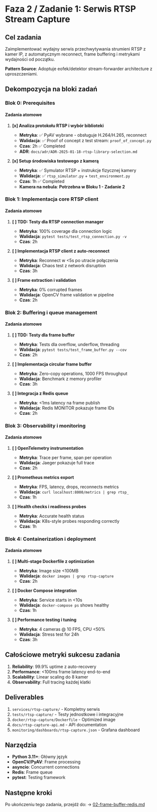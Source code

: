 # Faza 2 / Zadanie 1: Serwis RTSP Stream Capture

<!--
LLM CONTEXT PROMPT:
RTSP capture service bazuje na eofek/detektor stream-forwarder patterns (docs/analysis/eofek-detektor-analysis.md):
- Docker organization pattern z metrics export
- GPU detection logic dla optimization
- Health checks z comprehensive monitoring
- Redis integration dla frame buffering
- ADOPTUJEMY: ich Docker patterns, metrics abstraction
- UNIKAMY: microservices complexity, external dependencies lock-in
-->

## Cel zadania

Zaimplementować wydajny serwis przechwytywania strumieni RTSP z kamer IP, z automatycznym reconnect, frame buffering i metrykami wydajności od początku.

**Pattern Source**: Adoptuje eofek/detektor stream-forwarder architecture z uproszczeniami.

## Dekompozycja na bloki zadań

### Blok 0: Prerequisites

#### Zadania atomowe

1. **[x] Analiza protokołu RTSP i wybór biblioteki**
   - **Metryka**: ✅ PyAV wybrane - obsługuje H.264/H.265, reconnect
   - **Walidacja**: ✅ Proof of concept z test stream: `proof_of_concept.py`
   - **Czas**: 2h ✅ Completed
   - **ADR**: `docs/adr/ADR-2025-01-18-rtsp-library-selection.md`

2. **[x] Setup środowiska testowego z kamerą**
   - **Metryka**: ✅ Symulator RTSP + instrukcje fizycznej kamery
   - **Walidacja**: ✅ `rtsp_simulator.py` + `test_environment.py`
   - **Czas**: 1h ✅ Completed
   - **Kamera na nebula**: **Potrzebna w Bloku 1 - Zadanie 2**

### Blok 1: Implementacja core RTSP client

#### Zadania atomowe

1. **[ ] TDD: Testy dla RTSP connection manager**
   - **Metryka**: 100% coverage dla connection logic
   - **Walidacja**: `pytest tests/test_rtsp_connection.py -v`
   - **Czas**: 2h

2. **[ ] Implementacja RTSP client z auto-reconnect**
   - **Metryka**: Reconnect w <5s po utracie połączenia
   - **Walidacja**: Chaos test z network disruption
   - **Czas**: 3h

3. **[ ] Frame extraction i validation**
   - **Metryka**: 0% corrupted frames
   - **Walidacja**: OpenCV frame validation w pipeline
   - **Czas**: 2h

### Blok 2: Buffering i queue management

#### Zadania atomowe

1. **[ ] TDD: Testy dla frame buffer**
   - **Metryka**: Tests dla overflow, underflow, threading
   - **Walidacja**: `pytest tests/test_frame_buffer.py --cov`
   - **Czas**: 2h

2. **[ ] Implementacja circular frame buffer**
   - **Metryka**: Zero-copy operations, 1000 FPS throughput
   - **Walidacja**: Benchmark z memory profiler
   - **Czas**: 3h

3. **[ ] Integracja z Redis queue**
   - **Metryka**: <1ms latency na frame publish
   - **Walidacja**: Redis MONITOR pokazuje frame IDs
   - **Czas**: 2h

### Blok 3: Observability i monitoring

#### Zadania atomowe

1. **[ ] OpenTelemetry instrumentation**
   - **Metryka**: Trace per frame, span per operation
   - **Walidacja**: Jaeger pokazuje full trace
   - **Czas**: 2h

2. **[ ] Prometheus metrics export**
   - **Metryka**: FPS, latency, drops, reconnects metrics
   - **Walidacja**: `curl localhost:8000/metrics | grep rtsp_`
   - **Czas**: 1h

3. **[ ] Health checks i readiness probes**
   - **Metryka**: Accurate health status
   - **Walidacja**: K8s-style probes responding correctly
   - **Czas**: 1h

### Blok 4: Containerization i deployment

#### Zadania atomowe

1. **[ ] Multi-stage Dockerfile z optimization**
   - **Metryka**: Image size <100MB
   - **Walidacja**: `docker images | grep rtsp-capture`
   - **Czas**: 2h

2. **[ ] Docker Compose integration**
   - **Metryka**: Service starts in <10s
   - **Walidacja**: `docker-compose ps` shows healthy
   - **Czas**: 1h

3. **[ ] Performance testing i tuning**
   - **Metryka**: 4 cameras @ 10 FPS, CPU <50%
   - **Walidacja**: Stress test for 24h
   - **Czas**: 3h

## Całościowe metryki sukcesu zadania

1. **Reliability**: 99.9% uptime z auto-recovery
2. **Performance**: <100ms frame latency end-to-end
3. **Scalability**: Linear scaling do 8 kamer
4. **Observability**: Full tracing każdej klatki

## Deliverables

1. `services/rtsp-capture/` - Kompletny serwis
2. `tests/rtsp-capture/` - Testy jednostkowe i integracyjne
3. `docker/rtsp-capture/Dockerfile` - Optimized image
4. `docs/rtsp-capture-api.md` - API documentation
5. `monitoring/dashboards/rtsp-capture.json` - Grafana dashboard

## Narzędzia

- **Python 3.11+**: Główny język
- **OpenCV/PyAV**: Frame processing
- **asyncio**: Concurrent connections
- **Redis**: Frame queue
- **pytest**: Testing framework

## Następne kroki

Po ukończeniu tego zadania, przejdź do:
→ [02-frame-buffer-redis.md](./02-frame-buffer-redis.md)
